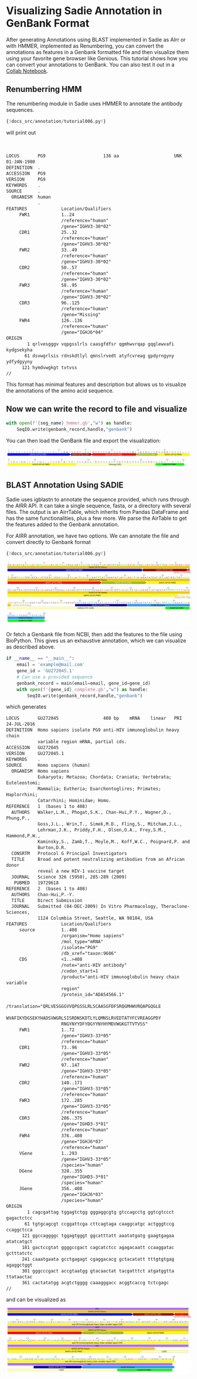 # Visualizing Sadie Annotation in GenBank Format

After generating Annotations using BLAST implemented in Sadie as AIrr or with HMMER, implemented as Renumbering, you can convert the annotations as features in a Genbank formatted file and then visualize them using your favorite gene browser like Genious. This tutorial shows how you can convert your annotations to GenBank. You can also test it out in a [Collab Notebook](https://colab.research.google.com/github/kipkurui/sadie/blob/genbank_notebook/notebooks/airr_c/GenBank_Annotation.ipynb).

## Renumberring HMM
The renumbering module in Sadie uses HMMER to annotate the antibody sequences.

```Python
{!docs_src/annotation/tutorial006.py!}
```

will print out

```


LOCUS       PG9                      136 aa                     UNK 01-JAN-1980
DEFINITION  .
ACCESSION   PG9
VERSION     PG9
KEYWORDS    .
SOURCE      .
  ORGANISM  human
            .
FEATURES             Location/Qualifiers
     FWR1            1..24
                     /reference="human"
                     /gene="IGHV3-30*02"
     CDR1            25..32
                     /reference="human"
                     /gene="IGHV3-30*02"
     FWR2            33..49
                     /reference="human"
                     /gene="IGHV3-30*02"
     CDR2            50..57
                     /reference="human"
                     /gene="IGHV3-30*02"
     FWR3            58..95
                     /reference="human"
                     /gene="IGHV3-30*02"
     CDR3            96..125
                     /reference="human"
                     /gene="Missing"
     FWR4            126..136
                     /reference="human"
                     /gene="IGHJ6*04"
ORIGIN
        1 qrlvesgggv vqpgsslrls caasgfdfsr qgmhwvrqap gqglewvafi kydgsekyha
       61 dsvwgrlsis rdnskdtlyl qmnslrvedt atyfcvreag gpdyrngyny ydfydgyyny
      121 hymdvwgkgt tvtvss
//

```
This format has minimal features and description but allows us to visualize the annotations of the amino acid sequence.

## Now we can write the record to file and visualize
```python
with open(f'{seg_name}_hmmer.gb',"w") as handle:
    SeqIO.write(genbank_record,handle,"genbank")
```

You can then load the GenBank file and export the visualization:

![HMMER](docs_src/annotation/HMMER_Sadie_Annotation.png)

## BLAST Annotation Using SADIE
Sadie uses igblastn to annotate the sequence provided, which runs through the AIRR API. It can take a single sequence, fasta, or a directory with several files. The output is an AirrTable, which inherits from Pandas DataFrame and has the same functionalities, plus a few more. We parse the AirTable to get the features added to the Genbank annotation.


For AIRR annotation, we have two options. We can annotate the file  and convert directly to Genbank format
```Python
{!docs_src/annotation/tutorial006.py!}
```

![HMMER](docs_src/annotation/AIRR_Annotation_incomplete.png)

Or fetch a Genbank file from NCBI, then add the features to the file using BioPython. This gives us an exhaustive annotation, which we can visualize as described above.



```Python
if __name__ == "__main__":
    email = 'example@mail.com'
    gene_id = 'GU272045.1'
    # Can use a provided sequence
    genbank_record = main(email=email, gene_id=gene_id)
    with open(f'{gene_id}_complete.gb',"w") as handle:
        SeqIO.write(genbank_record,handle,"genbank")
```
which generates

```
LOCUS       GU272045                 408 bp    mRNA    linear   PRI 24-JUL-2016
DEFINITION  Homo sapiens isolate PG9 anti-HIV immunoglobulin heavy chain
            variable region mRNA, partial cds.
ACCESSION   GU272045
VERSION     GU272045.1
KEYWORDS    .
SOURCE      Homo sapiens (human)
  ORGANISM  Homo sapiens
            Eukaryota; Metazoa; Chordata; Craniata; Vertebrata; Euteleostomi;
            Mammalia; Eutheria; Euarchontoglires; Primates; Haplorrhini;
            Catarrhini; Hominidae; Homo.
REFERENCE   1  (bases 1 to 408)
  AUTHORS   Walker,L.M., Phogat,S.K., Chan-Hui,P.Y., Wagner,D., Phung,P.,
            Goss,J.L., Wrin,T., Simek,M.D., Fling,S., Mitcham,J.L.,
            Lehrman,J.K., Priddy,F.H., Olsen,O.A., Frey,S.M., Hammond,P.W.,
            Kaminsky,S., Zamb,T., Moyle,M., Koff,W.C., Poignard,P. and
            Burton,D.R.
  CONSRTM   Protocol G Principal Investigators
  TITLE     Broad and potent neutralizing antibodies from an African donor
            reveal a new HIV-1 vaccine target
  JOURNAL   Science 326 (5950), 285-289 (2009)
   PUBMED   19729618
REFERENCE   2  (bases 1 to 408)
  AUTHORS   Chan-Hui,P.-Y.
  TITLE     Direct Submission
  JOURNAL   Submitted (04-DEC-2009) In Vitro Pharmacology, Theraclone-Sciences,
            1124 Columbia Street, Seattle, WA 98104, USA
FEATURES             Location/Qualifiers
     source          1..408
                     /organism="Homo sapiens"
                     /mol_type="mRNA"
                     /isolate="PG9"
                     /db_xref="taxon:9606"
     CDS             <1..>408
                     /note="anti-HIV antibody"
                     /codon_start=1
                     /product="anti-HIV immunoglobulin heavy chain variable
                     region"
                     /protein_id="ADA54566.1"
                     /translation="QRLVESGGGVVQPGSSLRLSCAASGFDFSRQGMHWVRQAPGQGLE
                     WVAFIKYDGSEKYHADSVWGRLSISRDNSKDTLYLQMNSLRVEDTATYFCVREAGGPDY
                     RNGYNYYDFYDGYYNYHYMDVWGKGTTVTVSS"
     FWR1            1..72
                     /gene="IGHV3-33*05"
                     /reference="human"
     CDR1            73..96
                     /gene="IGHV3-33*05"
                     /reference="human"
     FWR2            97..147
                     /gene="IGHV3-33*05"
                     /reference="human"
     CDR2            148..171
                     /gene="IGHV3-33*05"
                     /reference="human"
     FWR3            172..285
                     /gene="IGHV3-33*05"
                     /reference="human"
     CDR3            286..375
                     /gene="IGHD3-3*01"
                     /reference="human"
     FWR4            376..408
                     /gene="IGHJ6*03"
                     /reference="human"
     VGene           1..293
                     /gene="IGHV3-33*05"
                     /species="human"
     DGene           328..355
                     /gene="IGHD3-3*01"
                     /species="human"
     JGene           356..408
                     /gene="IGHJ6*03"
                     /species="human"
ORIGIN
        1 cagcgattag tggagtctgg gggaggcgtg gtccagcctg ggtcgtccct gagactctcc
       61 tgtgcagcgt ccggattcga cttcagtaga caaggcatgc actgggtccg ccaggctcca
      121 ggccaggggc tggagtgggt ggcatttatt aaatatgatg gaagtgagaa atatcatgct
      181 gactccgtat ggggccgact cagcatctcc agagacaatt ccaaggatac gctttatctc
      241 caaatgaata gcctgagagt cgaggacacg gctacatatt tttgtgtgag agaggctggt
      301 gggcccgact accgtaatgg gtacaactat tacgatttct atgatggtta ttataactac
      361 cactatatgg acgtctgggg caaagggacc acggtcaccg tctcgagc
//

```

and can be visualized as

![HMMER](docs_src/annotation/AIRR_Annotation.png)
